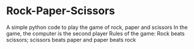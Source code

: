 # Rock-Paper-Scissors
A simple python code to play the game of rock, paper and scissors
In the game, the computer is the second player
Rules of the game: Rock beats scissors; scissors beats paper and paper beats rock
